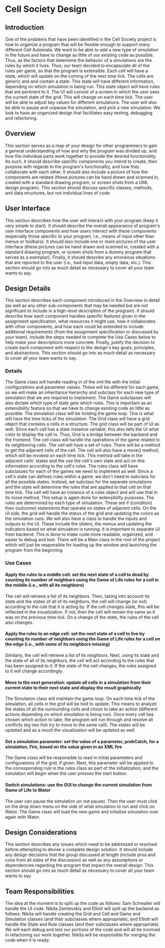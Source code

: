 Cell Society Design
==================

## Introduction

One of the problems that have been identified in the Cell Society project is how to organize a program that will be flexible enough to support many different Cell Automata. We want to be able to add a new type of simulation in the future and have to change as little of our existing code as possible. Thus, as the factors that determine the behavior of a simulations are the rules by which it lives. Thus, our team decided to encapsulate all of the rules per game, so that the program is extensible. Each cell will have a state, which will update on the coming of the next time tick. The cells are generic and and contain a state. This state will have different information, depending on which simulation is being run. This state object will have rules that are pertinent to it. The UI will consist of a screen in which the user sees the current state of the grid. This will change on each time tick. The user will be able to adjust key values for different simulations. The user will also be able to pause and unpause the simulation, and pick a new simulation. We look to have an organized design that facilitates easy testing, debugging and refactoring. 

## Overview

This section serves as a map of your design for other programmers to gain a general understanding of how and why the program was divided up, and how the individual parts work together to provide the desired functionality. As such, it should describe specific components you intend to create, their purpose with regards to the program's functionality, and how they collaborate with each other. It should also include a picture of how the components are related (these pictures can be hand drawn and scanned in, created with a standard drawing program, or screen shots from a UML design program). This section should discuss specific classes, methods, and data structures, but not individual lines of code.

## User Interface

This section describes how the user will interact with your program (keep it very simple to start). It should describe the overall appearance of program's user interface components and how users interact with these components (especially those specific to your program, i.e., means of input other than menus or toolbars). It should also include one or more pictures of the user interface (these pictures can be hand drawn and scanned in, created with a standard drawing program, or screen shots from a dummy program that serves as a exemplar). Finally, it should describe any erroneous situations that are reported to the user (i.e., bad input data, empty data, etc.). This section should go into as much detail as necessary to cover all your team wants to say.


## Design Details 

This section describes each component introduced in the Overview in detail (as well as any other sub-components that may be needed but are not significant to include in a high-level description of the program). It should describe how each component handles specific features given in the assignment specification, what resources it might use, how it collaborates with other components, and how each could be extended to include additional requirements (from the assignment specification or discussed by your team). Include the steps needed to complete the Use Cases below to help make your descriptions more concrete. Finally, justify the decision to create each component with respect to the design's key goals, principles, and abstractions. This section should go into as much detail as necessary to cover all your team wants to say.
### Details
The Game class will handle reading in of the xml file with the initial configurations and parameter values. These will be different for each game, so we will make an inheritance hierarchy and subclass for each new type of simulation that we are required to implement. The Game subclasses will also dictate which type of state gets which rules. This is important as an extensibility feature so that we have to change existing code as little as possible. The simulation class will be holding the game loop. This is what will have the time ticks of the simulation. The Grid class will have a grid object that contains a cells in a structure. The grid class will be part of UI as well. Since each cell has a state instance variable, this also tells the UI what color to display the cell in. Thus, Grid is a bridge between the backend and the frontend. The cell class will handle the operations of the game related to its neighboring cells. The cell will have a set of rules. There will be a method to get the adjacent cells of the cell. The cell will also have a move() method, which will be invoked on each time tick. This method will take in the adjacent cells' states and the use the cell's own state and act on this information according to the cell's rules. The rules class will have subclasses for each of the games we need to implement as well. Since a cell's state can defines rules within a game, we don't need to subclass for all the possible states. Instead, we subclass for the separate simulations and the state will determine the rules that are applied to that cell on that time tick. The cell will have an instance of a rules object and will use that in its move method. This setup is again done for extensibility purposes. The rules are determined by each type of simulation. These are if (condition) then (outcome) statements that operate on states of adjacent cells. On the UI side, the grid will handle the status of the grid and updating the colors as the simulation runs. We will also have a class to handle the inputs and outputs to the UI. These include the sliders, the menus and updating the indicators based on what simulation is running. It is important to separate UI from backend. This is done to make code more readable, organized, and easier to debug and test. There will be a Main class in the root of the project which will just be responsible for loading up the window and launching the program from the beginning. 
### Use Cases
#### Apply the rules to a middle cell: set the next state of a cell to dead by counting its number of neighbors using the Game of Life rules for a cell in the middle (i.e., with all its neighbors)
The cell will retrieve a list of its neighbors. Then, taking into account its state and the states of all of its neighbors, the cell will change (or not) according to the rule that it is acting by. If the cell changes state, this will be reflected in the visualization. If not, then the cell will remain the same as it was on the previous time tick. On a change of the state, the rules of the cell also changes.
#### Apply the rules to an edge cell: set the next state of a cell to live by counting its number of neighbors using the Game of Life rules for a cell on the edge (i.e., with some of its neighbors missing)
Similarly, the cell will retrieve a list of its neighbors. Next, using its state and the state of all of its neighbors, the cell will act according to the rules that has been assigned to it. If the state of the cell changes, the rules assigned to it will change accordingly. 
#### Move to the next generation: update all cells in a simulation from their current state to their next state and display the result graphically
The Simulation class will maintain the game loop. On each time tick of the simulation, all cells in the grid will be told to update. This means to analyze the states of all the surrounding cells and chose to take an action (different actions depending on which simulation is being run). Once every cell has chosen which action to take, the program will run through and resolve all conflicts (eg two fish try to move to the same cell). The states will be updated and as a result the visualization will be updated as well.
#### Set a simulation parameter: set the value of a parameter, probCatch, for a simulation, Fire, based on the value given in an XML fire
The Game class will be responsible to read in initial parameters and configurations of the grid, if given. Next, this parameter will be applied to the corresponding rule in the rules class as part of the initialization, and the simulation will begin when the user presses the start button.
#### Switch simulations: use the GUI to change the current simulation from Game of Life to Wator
The user can pause the simulation (or not pause). Then the user must click on the drop down menu on the side of what simulation to run and click on Wator. The Game class will load the new game and initialize simulation over again with Wator.

## Design Considerations 

This section describes any issues which need to be addressed or resolved before attempting to devise a complete design solution. It should include any design decisions that the group discussed at length (include pros and cons from all sides of the discussion) as well as any assumptions or dependencies regarding the program that impact the overall design. This section should go into as much detail as necessary to cover all your team wants to say.

## Team Responsibilities
The idea at the moment is to split up the code as follows: Sam Schwaller will handle the UI code. Nikita Zemlevskiy and Elliott will split up the backend as follows: Nikita will handle creating the Grid and Cell and Game and Simulation classes (and their subclasses where appropriate), and Elliott will handle the State and Rule classes (and their subclasses where appropriate). We will each debug and test our portions of the code and will all be involved in refactoring our work together. Nikita will be responsible for merging the code when it is ready. 
